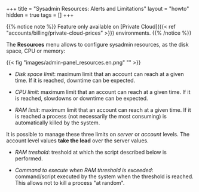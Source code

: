 +++
title = "Sysadmin Resources: Alerts and Limitations"
layout = "howto"
hidden = true
tags = []
+++

{{% notice note %}}
Feature only available on [Private Cloud]({{< ref "accounts/billing/private-cloud-prices" >}}) environments.
{{% /notice %}}

The **Resources** menu allows to configure sysadmin resources, as the disk space, CPU or memory:

{{< fig "images/admin-panel_resources.en.png" "" >}}

- *Disk space limit*: maximum limit that an account can reach at a given time. If it is reached, downtime can be expected.

- *CPU limit*: maximum limit that an account can reach at a given time. If it is reached, slowdowns or downtime can be expected.

- *RAM limit*: maximum limit that an account can reach at a given time. If it is reached a process (not necessarily the most consuming) is automatically killed by the system.

It is possible to manage these three limits on *server* or *account* levels. The account level values **take the lead** over the server values.

- *RAM treshold*: treshold at which the script described below is performed.

- *Command to execute when RAM threshold is exceeded*: command/script executed by the system when the threshold is reached. This allows not to kill a process "at random".
